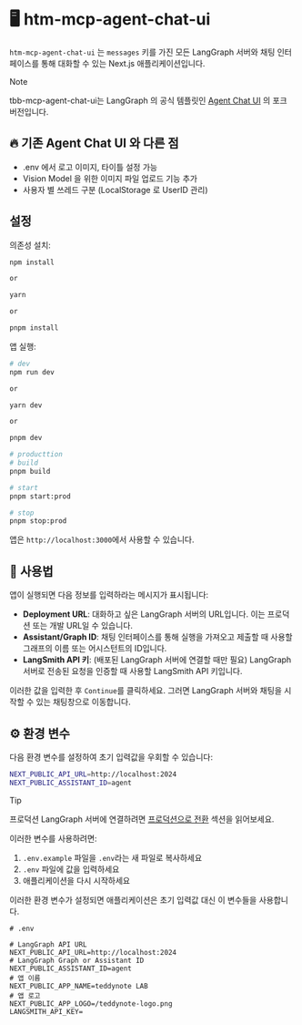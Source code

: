 # 🖥️ htm-mcp-agent-chat-ui

`htm-mcp-agent-chat-ui` 는 `messages` 키를 가진 모든 LangGraph 서버와 채팅 인터페이스를 통해 대화할 수 있는 Next.js 애플리케이션입니다.

> [!NOTE]
> tbb-mcp-agent-chat-ui는 LangGraph 의 공식 템플릿인 [Agent Chat UI](https://github.com/langchain-ai/agent-chat-ui) 의 포크 버전입니다.

## 🔥 기존 Agent Chat UI 와 다른 점

- .env 에서 로고 이미지, 타이틀 설정 가능
- Vision Model 을 위한 이미지 파일 업로드 기능 추가
- 사용자 별 쓰레드 구분 (LocalStorage 로 UserID 관리)

## 설정

의존성 설치:

```bash
npm install

or

yarn

or

pnpm install
```

앱 실행:

```bash
# dev
npm run dev

or

yarn dev

or

pnpm dev

# producttion
# build
pnpm build

# start
pnpm start:prod

# stop
pnpm stop:prod
```




앱은 `http://localhost:3000`에서 사용할 수 있습니다.

## 💁 사용법

앱이 실행되면 다음 정보를 입력하라는 메시지가 표시됩니다:

- **Deployment URL**: 대화하고 싶은 LangGraph 서버의 URL입니다. 이는 프로덕션 또는 개발 URL일 수 있습니다.
- **Assistant/Graph ID**: 채팅 인터페이스를 통해 실행을 가져오고 제출할 때 사용할 그래프의 이름 또는 어시스턴트의 ID입니다.
- **LangSmith API 키**: (배포된 LangGraph 서버에 연결할 때만 필요) LangGraph 서버로 전송된 요청을 인증할 때 사용할 LangSmith API 키입니다.

이러한 값을 입력한 후 `Continue`를 클릭하세요. 그러면 LangGraph 서버와 채팅을 시작할 수 있는 채팅창으로 이동합니다.

## ⚙️ 환경 변수

다음 환경 변수를 설정하여 초기 입력값을 우회할 수 있습니다:

```bash
NEXT_PUBLIC_API_URL=http://localhost:2024
NEXT_PUBLIC_ASSISTANT_ID=agent
```

> [!TIP]
> 프로덕션 LangGraph 서버에 연결하려면 [프로덕션으로 전환](#프로덕션으로-전환) 섹션을 읽어보세요.

이러한 변수를 사용하려면:

1. `.env.example` 파일을 `.env`라는 새 파일로 복사하세요
2. `.env` 파일에 값을 입력하세요
3. 애플리케이션을 다시 시작하세요

이러한 환경 변수가 설정되면 애플리케이션은 초기 입력값 대신 이 변수들을 사용합니다.

```
# .env

# LangGraph API URL
NEXT_PUBLIC_API_URL=http://localhost:2024
# LangGraph Graph or Assistant ID
NEXT_PUBLIC_ASSISTANT_ID=agent
# 앱 이름
NEXT_PUBLIC_APP_NAME=teddynote LAB
# 앱 로고
NEXT_PUBLIC_APP_LOGO=/teddynote-logo.png
LANGSMITH_API_KEY=
```